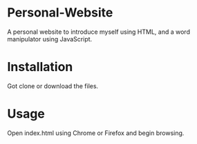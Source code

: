 # Personal-Website
A personal website to introduce myself using HTML, and a word manipulator using JavaScript.

# Installation
Got clone or download the files.

# Usage
Open index.html using Chrome or Firefox and begin browsing.

